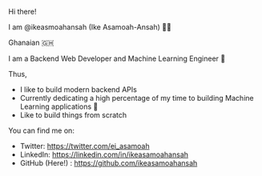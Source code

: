 Hi there! 

I am @ikeasmoahansah (Ike Asamoah-Ansah) 👋🏾 

Ghanaian 🇬🇭

I am a Backend Web Developer and Machine Learning Engineer 🌚

Thus,
- I like to build modern backend APIs
- Currently dedicating a high percentage of my time to building Machine Learning applications 🤖
- Like to build things from scratch

You can find me on:
- Twitter: https://twitter.com/ei_asamoah
- LinkedIn: https://linkedin.com/in/ikeasamoahansah
- GitHub (Here!) : https://github.com/ikeasamoahansah

